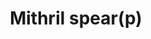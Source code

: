 ---
layout: item
title: Mithril spear(p)
item-id: 1257
datatable: true
id: 1257
name: "Mithril spear(p)"
members: true
lowalch: 338
highalch: 507
examine: "A poisoned mithril tipped spear."
monsters:
  - id: 2210
    name: "Spiritual warrior"
    members: true
    combat_level: 125
    wiki_url: "https://oldschool.runescape.wiki/w/Spiritual_warrior#Saradomin"
    drops:
      - quantity: "1"
        rarity: 0.07086614173228346
        drop_requirements: null
  - id: 2243
    name: "Spiritual warrior"
    members: true
    combat_level: 134
    wiki_url: "https://oldschool.runescape.wiki/w/Spiritual_warrior#Bandos"
    drops:
      - quantity: "1"
        rarity: 0.07086614173228346
        drop_requirements: null
  - id: 3159
    name: "Spiritual warrior"
    members: true
    combat_level: 115
    wiki_url: "https://oldschool.runescape.wiki/w/Spiritual_warrior#Zamorak"
    drops:
      - quantity: "1"
        rarity: 0.07086614173228346
        drop_requirements: null
  - id: 3166
    name: "Spiritual warrior"
    members: true
    combat_level: 123
    wiki_url: "https://oldschool.runescape.wiki/w/Spiritual_warrior#Armadyl"
    drops:
      - quantity: "1"
        rarity: 0.07086614173228346
        drop_requirements: null
---